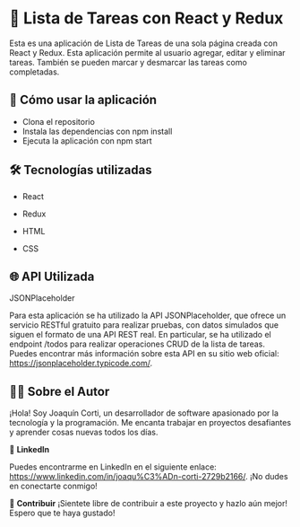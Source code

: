 # 📝 **Lista de Tareas con React y Redux**

Esta es una aplicación de Lista de Tareas de una sola página creada con React y Redux. Esta aplicación permite al usuario agregar, editar y eliminar tareas. También se pueden marcar y desmarcar las tareas como completadas.

## 🚀 **Cómo usar la aplicación**

- Clona el repositorio
- Instala las dependencias con npm install
- Ejecuta la aplicación con npm start

## 🛠️ **Tecnologías utilizadas**

- React

- Redux

- HTML

- CSS

## 🌐 **API Utilizada**

JSONPlaceholder

Para esta aplicación se ha utilizado la API JSONPlaceholder, que ofrece un servicio RESTful gratuito para realizar pruebas, con datos simulados que siguen el formato de una API REST real. En particular, se ha utilizado el endpoint /todos para realizar operaciones CRUD de la lista de tareas. Puedes encontrar más información sobre esta API en su sitio web oficial: https://jsonplaceholder.typicode.com/.

## 👨‍💼 **Sobre el Autor**

¡Hola! Soy Joaquín Corti, un desarrollador de software apasionado por la tecnología y la programación. Me encanta trabajar en proyectos desafiantes y aprender cosas nuevas todos los días.

💼 **LinkedIn**

Puedes encontrarme en LinkedIn en el siguiente enlace: https://www.linkedin.com/in/joaqu%C3%ADn-corti-2729b2166/. ¡No dudes en conectarte conmigo!

🤝 **Contribuir**
¡Sientete libre de contribuir a este proyecto y hazlo aún mejor! Espero que te haya gustado!
